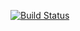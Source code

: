 [![Build Status](https://travis-ci.org/DavidAce/3Component_GL.svg?branch=master)](https://travis-ci.org/DavidAce/3Component_GL)
